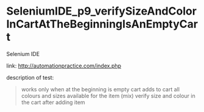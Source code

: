 # SeleniumIDE_p9_verifySizeAndColorInCartAtTheBeginningIsAnEmptyCart



Selenium IDE

link: http://automationpractice.com/index.php

description of test:
> works only when at the beginning is empty cart
> adds to cart all colours and sizes available for the item (mix)
> verify size and colour in the cart after adding item
